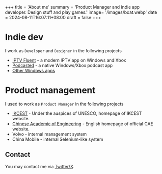 +++
title = 'About me'
summary = 'Product Manager and indie app developer. Design stuff and play games.'
image= '/images/boat.webp'
date = 2024-08-11T16:07:11+08:00
draft = false
+++

# Indie dev

I work as `Developer` and `Designer` in the following projects

- [IPTV Fluent](https://apps.microsoft.com/detail/9pkmdlwbc8zj?hl=en-US&gl=US&mode=full&ocid=officialwebsite) - a modern IPTV app on Windows and Xbox
- [Podcasted](https://apps.microsoft.com/detail/9nxwgr2b1p26?hl=en-US&gl=US&mode=full&ocid=officialwebsite) - a native Windows/Xbox podcast app
- [Other Windows apps](https://app.linjimi.com/)


# Product management

I used to work as `Product Manager` in the following projects

- [IKCEST](https://www.ikcest.org/) - Under the auspices of UNESCO, homepage of IKCEST website.
- [Chinese Academic of Engineering](https://en.cae.cn/cae/html/en/index.html) - English homepage of official CAE website.
- Volvo - internal management system
- China Mobile - internal Selenium-like system

## Contact

You may contact me via [Twitter/X](https://x.com/jimmyrespawn).
